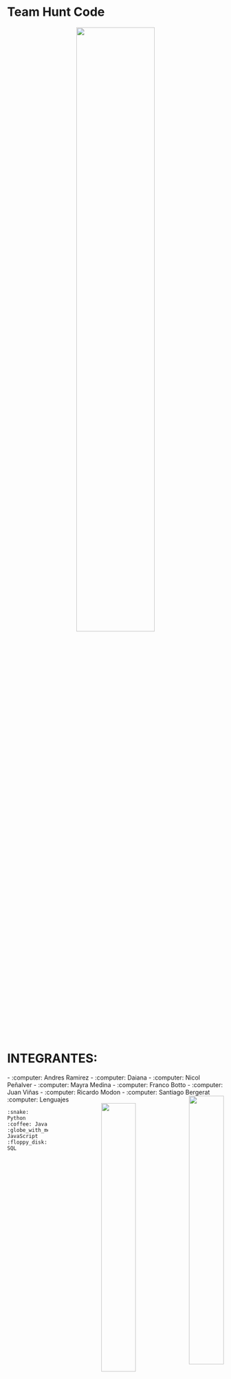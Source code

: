 # Team Hunt Code
<div align="center">
<img src="[https://media.giphy.com/media/hv5AEBpH3ZyNoRnA7A/giphy.gif" align="center" style="width: 60%"](https://codigofuente.io/wp-content/uploads/2018/09/yodaloader.gif) />
</div>




# INTEGRANTES:
<div align="left">
- :computer: Andres Ramirez 
- :computer: Daiana
- :computer: Nicol  Peñalver
- :computer: Mayra Medina 
- :computer: Franco   Botto 
- :computer: Juan   Viñas
- :computer: Ricardo  Modon 
- :computer: Santiago  Bergerat 
</div>


<div align="right">
<img src="https://media.giphy.com/media/8cAhEpkCmyhTy/giphy.gif" align="right" style="width: 40%" />
</div>
:computer: Lenguajes
<div align="right">
<img src="https://media.giphy.com/media/26tP21XCeRwjjtjuU/giphy.gif" align="right" style="width: 40%" />
</div>

    :snake: Python
    :coffee: Java
    :globe_with_meridians: JavaScript
    :floppy_disk: SQL
